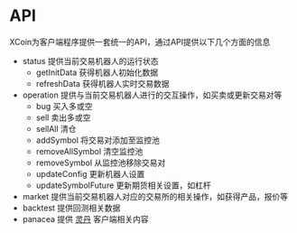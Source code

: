 # API

XCoin为客户端程序提供一套统一的API，通过API提供以下几个方面的信息

- status 提供当前交易机器人的运行状态
  - getInitData 获得机器人初始化数据
  - refreshData 获得机器人实时交易数据
- operation 提供与当前交易机器人进行的交互操作，如买卖或更新交易对等
  - bug 买入多或空
  - sell 卖出多或空
  - sellAll 清仓
  - addSymbol 将交易对添加至监控池
  - removeAllSymbol 清空监控池
  - removeSymbol 从监控池移除交易对
  - updateConfig 更新机器人设置
  - updateSymbolFuture 更新期货相关设置，如杠杆
- market 提供当前交易机器人对应的交易所的相关操作，如获得产品，报价等
- backtest 提供回测相关数据
- panacea 提供 [灵丹](https://www.ciiat.com/) 客户端相关内容

